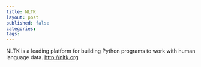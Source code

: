 ```yaml
---
title: NLTK
layout: post
published: false
categories: 
tags: 
---
```


NLTK is a leading platform for building Python programs to work with human language data. http://nltk.org
